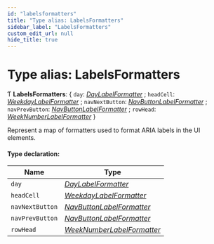 ```yaml
---
id: "labelsformatters"
title: "Type alias: LabelsFormatters"
sidebar_label: "LabelsFormatters"
custom_edit_url: null
hide_title: true
---
```


# Type alias: LabelsFormatters

Ƭ **LabelsFormatters**: { `day`: [*DayLabelFormatter*](daylabelformatter.md) ; `headCell`: [*WeekdayLabelFormatter*](weekdaylabelformatter.md) ; `navNextButton`: [*NavButtonLabelFormatter*](navbuttonlabelformatter.md) ; `navPrevButton`: [*NavButtonLabelFormatter*](navbuttonlabelformatter.md) ; `rowHead`: [*WeekNumberLabelFormatter*](weeknumberlabelformatter.md)  }

Represent a map of formatters used to format ARIA labels in the UI elements.

#### Type declaration:

Name | Type |
------ | ------ |
`day` | [*DayLabelFormatter*](daylabelformatter.md) |
`headCell` | [*WeekdayLabelFormatter*](weekdaylabelformatter.md) |
`navNextButton` | [*NavButtonLabelFormatter*](navbuttonlabelformatter.md) |
`navPrevButton` | [*NavButtonLabelFormatter*](navbuttonlabelformatter.md) |
`rowHead` | [*WeekNumberLabelFormatter*](weeknumberlabelformatter.md) |
